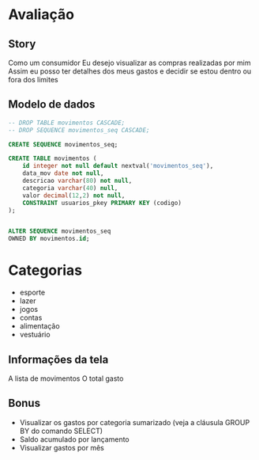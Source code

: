 # Avaliação

## Story

Como um consumidor
Eu desejo visualizar as compras realizadas por mim
Assim eu posso ter detalhes dos meus gastos e decidir se estou dentro ou fora dos limites

## Modelo de dados

``` sql
-- DROP TABLE movimentos CASCADE;
-- DROP SEQUENCE movimentos_seq CASCADE;

CREATE SEQUENCE movimentos_seq;

CREATE TABLE movimentos (
    id integer not null default nextval('movimentos_seq'),
    data_mov date not null,
    descricao varchar(80) not null,
    categoria varchar(40) null,
    valor decimal(12,2) not null,
    CONSTRAINT usuarios_pkey PRIMARY KEY (codigo)
);


ALTER SEQUENCE movimentos_seq
OWNED BY movimentos.id;
```

# Categorias 
- esporte
- lazer
- jogos
- contas
- alimentação
- vestuário

## Informações da tela
A lista de movimentos
O total gasto

## Bonus

- Visualizar os gastos por categoria sumarizado
 (veja a cláusula GROUP BY do comando SELECT)
- Saldo acumulado por lançamento
- Visualizar gastos por mês

